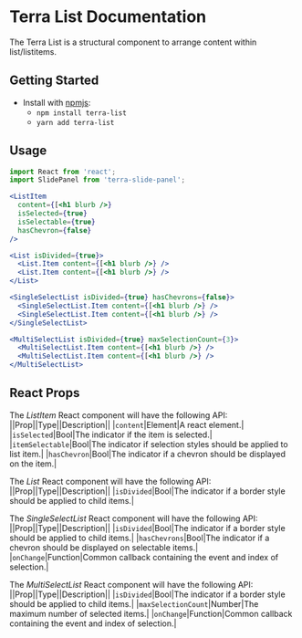 # Terra List Documentation

The Terra List is a structural component to arrange content within list/listitems.

## Getting Started

- Install with [npmjs](https://www.npmjs.com):
  - `npm install terra-list`
  - `yarn add terra-list`

## Usage

```jsx
import React from 'react';
import SlidePanel from 'terra-slide-panel';

<ListItem
  content={[<h1 blurb />}
  isSelected={true}
  isSelectable={true}
  hasChevron={false}
/>

<List isDivided={true}>
  <List.Item content={[<h1 blurb />} />
  <List.Item content={[<h1 blurb />} />
</List>

<SingleSelectList isDivided={true} hasChevrons={false}>
  <SingleSelectList.Item content={[<h1 blurb />} />
  <SingleSelectList.Item content={[<h1 blurb />} />
</SingleSelectList>

<MultiSelectList isDivided={true} maxSelectionCount={3}>
  <MultiSelectList.Item content={[<h1 blurb />} />
  <MultiSelectList.Item content={[<h1 blurb />} />
</MultiSelectList>

```
## React Props

The *ListItem* React component will have the following API:
||Prop||Type||Description||
|`content`|Element|A react element.|
|`isSelected`|Bool|The indicator if the item is selected.|
|`itemSelectable`|Bool|The indicator if selection styles should be applied to list item.|
|`hasChevron`|Bool|The indicator if a chevron should be displayed on the item.|

The *List* React component will have the following API:
||Prop||Type||Description||
|`isDivided`|Bool|The indicator if a border style should be applied to child items.|

The *SingleSelectList* React component will have the following API:
||Prop||Type||Description||
|`isDivided`|Bool|The indicator if a border style should be applied to child items.|
|`hasChevrons`|Bool|The indicator if a chevron should be displayed on selectable items.|
|`onChange`|Function|Common callback containing the event and index of selection.|

The *MultiSelectList* React component will have the following API:
||Prop||Type||Description||
|`isDivided`|Bool|The indicator if a border style should be applied to child items.|
|`maxSelectionCount`|Number|The maximum number of selected items.|
|`onChange`|Function|Common callback containing the event and index of selection.|
